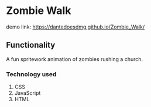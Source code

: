# Zombie Walk

demo link: https://dantedoesdmg.github.io/Zombie_Walk/

## Functionality

A fun spritework animation of zombies rushing a church.

### Technology used

1. CSS
2. JavaScript
3. HTML
